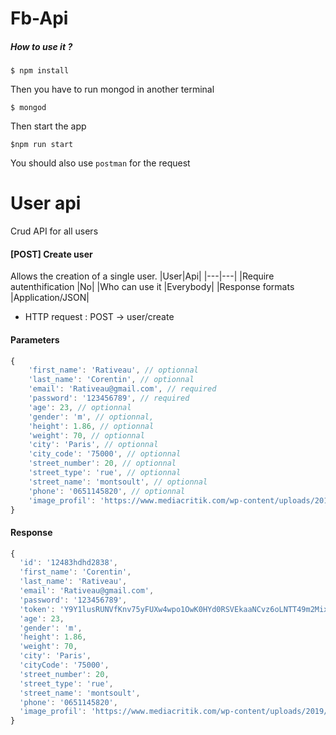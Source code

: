 # Fb-Api 
##### How to use it ? 
    $ npm install
Then you have to run mongod in another terminal

    $ mongod

Then start the app

    $npm run start
    
You should also use ```postman``` for the request
# User api 
Crud API for all users
#### [POST] Create user 
Allows the creation of a single user.
|User|Api|
|---|---|
|Require autenthification |No|
|Who can use it |Everybody|
|Response formats |Application/JSON|

- HTTP request : POST → user/create
#### Parameters
```javascript
{
    'first_name': 'Rativeau', // optionnal
    'last_name': 'Corentin', // optionnal
    'email': 'Rativeau@gmail.com', // required
    'password': '123456789', // required
    'age': 23, // optionnal
    'gender': 'm', // optionnal,
    'height': 1.86, // optionnal
    'weight': 70, // optionnal
    'city': 'Paris', // optionnal
    'city_code': '75000', // optionnal
    'street_number': 20, // optionnal
    'street_type': 'rue', // optionnal
    'street_name': 'montsoult', // optionnal
    'phone': '0651145820', // optionnal
    'image_profil': 'https://www.mediacritik.com/wp-content/uploads/2019/04/rs_1024x759-170407142939-1024.Peter-Dinklage-Game-of-Thrones.kg_.040717.jpg' // optionnal
}
```

#### Response
``` javascript
{
  'id': '12483hdhd2838',
  'first_name': 'Corentin',
  'last_name': 'Rativeau',
  'email': 'Rativeau@gmail.com',
  'password': '123456789',
  'token': 'Y9Y1lusRUNVfKnv75yFUXw4wpo1OwK0HYd0RSVEkaaNCvz6oLNTT49m2Mix9sFHLwxeYWPUsgXxdhQYS80MgEE9Sljuq9VctHvdm'
  'age': 23,
  'gender': 'm',
  'height': 1.86,
  'weight': 70,
  'city': 'Paris',
  'cityCode': '75000',
  'street_number': 20,
  'street_type': 'rue',
  'street_name': 'montsoult',
  'phone': '0651145820',
  'image_profil': 'https://www.mediacritik.com/wp-content/uploads/2019/04/rs_1024x759-170407142939-1024.Peter-Dinklage-Game-of-Thrones.kg_.040717.jpg'
}
```




